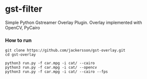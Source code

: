 # gst-filter
Simple Python Gstreamer Overlay Plugin.
Overlay implemented with OpenCV, PyCairo

### How to run

    git clone https://github.com/jackersson/gst-overlay.git
    cd gst-overlay

    python3 run.py -f car.mpg -i cat/ --cairo
    python3 run.py -f car.mpg -i cat/ --opencv
    python3 run.py -f car.mpg -i cat/ --cairo --fps